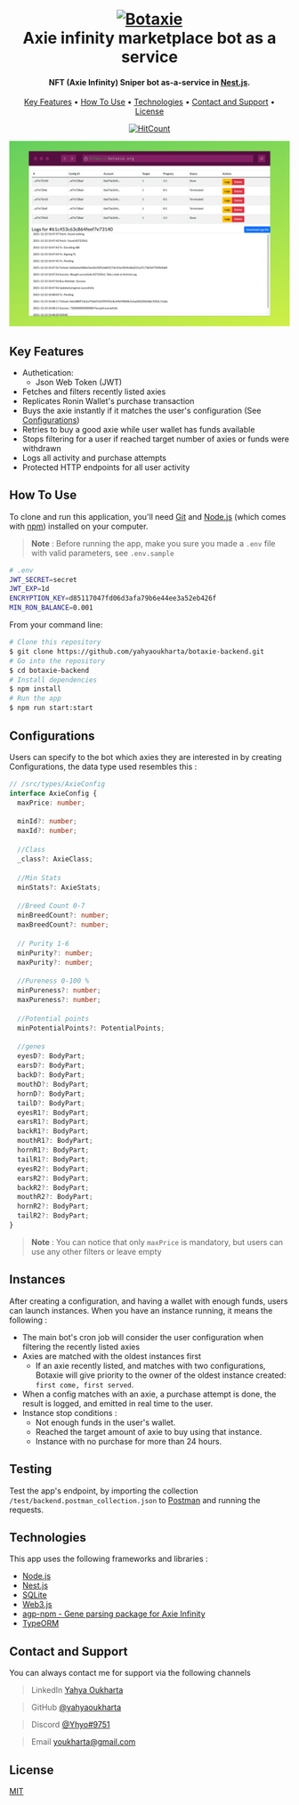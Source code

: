 <h1 align="center">
  <br>
  <a href="https://botaxie.org"><img src="https://botaxie.org/static/media/logo.a54f985f.png" alt="Botaxie" width="200"></a>
  <br>
  <strong>Axie infinity marketplace bot as a service</strong>
  <br>
</h1>

<h4 align="center">NFT (Axie Infinity) Sniper bot as-a-service in <a href="https://nestjs.com/" target="_blank">Nest.js</a>.</h4>



<p align="center">
  <a href="#key-features">Key Features</a> •
  <a href="#how-to-use">How To Use</a> •
  <a href="#technologies">Technologies</a> •
  <a href="#contact-and-support">Contact and Support</a> •
  <a href="#license">License</a>
</p>

<div align="center">

[![HitCount](https://hits.dwyl.com/yahyaoukharta/botaxie-backend.svg?style=flat-square)](http://github.com/yahyaoukharta/botaxie-backend)

</div>


![screenshot](https://raw.githubusercontent.com/Botaxie/botaxie/main/screenshots/screenshot-rocks(2).png)


## Key Features

* Authetication:
    - Json Web Token (JWT)
* Fetches and filters recently listed axies
* Replicates Ronin Wallet's purchase transaction
* Buys the axie instantly if it matches the user's configuration (See <a href="#configurations">Configurations</a>)
* Retries to buy a good axie while user wallet has funds available
* Stops filtering for a user if reached target number of axies or funds were withdrawn
* Logs all activity and purchase attempts
* Protected HTTP endpoints for all user activity

## How To Use

To clone and run this application, you'll need [Git](https://git-scm.com) and [Node.js](https://nodejs.org/en/download/) (which comes with [npm](http://npmjs.com)) installed on your computer.


> **Note** :
> Before running the app, make you sure you made a `.env` file with valid parameters, see `.env.sample`

```bash
# .env
JWT_SECRET=secret
JWT_EXP=1d
ENCRYPTION_KEY=d85117047fd06d3afa79b6e44ee3a52eb426f
MIN_RON_BALANCE=0.001
```

From your command line:
```bash
# Clone this repository
$ git clone https://github.com/yahyaoukharta/botaxie-backend.git
# Go into the repository
$ cd botaxie-backend
# Install dependencies
$ npm install
# Run the app
$ npm run start:start
```

## Configurations

Users can specify to the bot which axies they are interested in by creating Configurations, the data type used resembles this :

```typescript
// /src/types/AxieConfig
interface AxieConfig {
  maxPrice: number;

  minId?: number;
  maxId?: number;

  //Class
  _class?: AxieClass;

  //Min Stats
  minStats?: AxieStats;

  //Breed Count 0-7
  minBreedCount?: number;
  maxBreedCount?: number;

  // Purity 1-6
  minPurity?: number;
  maxPurity?: number;

  //Pureness 0-100 %
  minPureness?: number;
  maxPureness?: number;

  //Potential points
  minPotentialPoints?: PotentialPoints;

  //genes
  eyesD?: BodyPart;
  earsD?: BodyPart;
  backD?: BodyPart;
  mouthD?: BodyPart;
  hornD?: BodyPart;
  tailD?: BodyPart;
  eyesR1?: BodyPart;
  earsR1?: BodyPart;
  backR1?: BodyPart;
  mouthR1?: BodyPart;
  hornR1?: BodyPart;
  tailR1?: BodyPart;
  eyesR2?: BodyPart;
  earsR2?: BodyPart;
  backR2?: BodyPart;
  mouthR2?: BodyPart;
  hornR2?: BodyPart;
  tailR2?: BodyPart;
}
```

> **Note** :
> You can notice that only `maxPrice` is mandatory, but users can use any other filters or leave empty

## Instances

After creating a configuration, and having a wallet with enough funds, users can launch instances.
When you have an instance running, it means the following :

* The main bot's cron job will consider the user configuration when filtering the recently listed axies
* Axies are matched with the oldest instances first 
    - If an axie recently listed, and matches with two configurations, Botaxie will give priority to the owner of the oldest instance created: `first come, first served`.
* When a config matches with an axie, a purchase attempt is done, the result is logged, and emitted in real time to the user.
* Instance stop conditions :
    - Not enough funds in the user's wallet.
    - Reached the target amount of axie to buy using that instance.
    - Instance with no purchase for more than 24 hours.

## Testing

Test the app's endpoint, by importing the collection `/test/backend.postman_collection.json` to [Postman](https://postman.com/) and running the requests.

## Technologies

This app uses the following frameworks and libraries :

- [Node.js](https://nodejs.org/)
- [Nest.js](http://nestjs.com/)
- [SQLite](https://sqlite.org/)
- [Web3.js](https://web3js.readthedocs.io/)
- [agp-npm - Gene parsing package for Axie Infinity](https://github.com/ShaneMaglangit/agp-npm)
- [TypeORM](https://typeorm.io/)

## Contact and Support

You can always contact me for support via the following channels

> LinkedIn [Yahya Oukharta](https://linkedin.com/in/yahyaoukharta)

> GitHub [@yahyaoukharta](https://github.com/yahyaoukharta)

> Discord [@Yhyo#9751](https://discordapp.com/users/Yhyo#9751)

> Email [youkharta@gmail.com](#contact-and-support)

## License

[MIT](./LICENSE)
